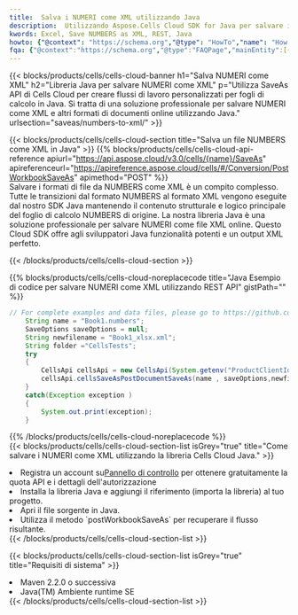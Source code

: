```yaml
---
title:  Salva i NUMERI come XML utilizzando Java
description:  Utilizzando Aspose.Cells Cloud SDK for Java per salvare il file in formato NUMBERS come file in formato XML.
kwords: Excel, Save NUMBERS as XML, REST, Java
howto: {"@context": "https://schema.org","@type": "HowTo","name": "How to save NUMBERS as XML using the Cells Cloud Java library.","description": "How to save NUMBERS as XML using the Cells Cloud Java library.","image": {"@type": "ImageObject"},"url": "/java/saveas/numbers-to-xml/","step": [{ "@type": "HowToStep","name": "How to save NUMBERS as XML using the Cells Cloud Java library. step 1", "image": {"@type": "ImageObject",},"url": "/java/saveas/numbers-to-xml/","text": "Register an account at <a href='https://dashboard.aspose.cloud/'>Dashboard</a> to get free API quota & authorization details",},{ "@type": "HowToStep","name": "How to save NUMBERS as XML using the Cells Cloud Java library. step 1", "image": {"@type": "ImageObject",},"url": "/java/saveas/numbers-to-xml/","text": "Install Java library and add the reference (import the library) to your project.",},{ "@type": "HowToStep","name": "How to save NUMBERS as XML using the Cells Cloud Java library. step 1", "image": {"@type": "ImageObject",},"url": "/java/saveas/numbers-to-xml/","text": "Open the source file in Java.",},{ "@type": "HowToStep","name": "How to save NUMBERS as XML using the Cells Cloud Java library. step 1", "image": {"@type": "ImageObject",},"url": "/java/saveas/numbers-to-xml/","text": "Use the `postWorkbookSaveAs` method to retrieve the resulting stream.",}, ],"supply": {"@type": "HowToSupply","name": "document"},"tool": [{"@type": "HowToTool","name": "IntelliJ IDEA, Visual Studio Code, Eclipse"},{"@type": "HowToTool","name": "Aspose Cells"}],"totalTime": "PT6M"}
fqa: {"@context":"https://schema.org","@type":"FAQPage","mainEntity":[{"@type":"Question","name":"Why save file as other formats file in C# using REST API?","acceptedAnswer":{"@type":"Answer","text":"Documents are encoded in many ways, and some files may be incompatible with the software you use. To open and read such files, just save them as appropriate file formats.<br/><ol><li>Install .NET SDK and add the reference (import the library) to your project.</li><li>Open the source file in C# using REST API.</li><li>Call the PostWorkbookSaveAsRequest() method, passing an output filename with required extension.</li><li>Get the result of save as a separate file.</li></ol>"}},{"@type":"Question","name":"What file formats can I save as with your C# library?","acceptedAnswer":{"@type":"Answer","text":"We support a variety of file formats for conversion using .NET library, including XLSX, Excel, xls , PDF, CSV, HTML, Markdown, XML, PNG, JPG, TIFF, Json, TXT and many more."}},{"@type":"Question","name":"What is the maximum allowed file size for conversion using this .NET library?","acceptedAnswer":{"@type":"Answer","text":"There are no file size limits for format conversions using .NET library."}}]}
---
```

{{< blocks/products/cells/cells-cloud-banner h1="Salva NUMERI come XML" h2="Libreria Java per salvare NUMERI come XML" p="Utilizza SaveAs API di Cells Cloud per creare flussi di lavoro personalizzati per fogli di calcolo in Java. Si tratta di una soluzione professionale per salvare NUMERI come XML e altri formati di documenti online utilizzando Java." urlsection="saveas/numbers-to-xml/" >}}

{{< blocks/products/cells/cells-cloud-section title="Salva un file NUMBERS come XML in Java" >}}
{{% blocks/products/cells/cells-cloud-api-reference apiurl="https://api.aspose.cloud/v3.0/cells/{name}/SaveAs" apireferenceurl="https://apireference.aspose.cloud/cells/#/Conversion/PostWorkbookSaveAs" apimethod="POST" %}}
<br/>
Salvare i formati di file da NUMBERS come XML è un compito complesso. Tutte le transizioni dal formato NUMBERS al formato XML vengono eseguite dal nostro SDK Java mantenendo il contenuto strutturale e logico principale del foglio di calcolo NUMBERS di origine. La nostra libreria Java è una soluzione professionale per salvare NUMERI come file XML online. Questo Cloud SDK offre agli sviluppatori Java funzionalità potenti e un output XML perfetto.

{{< /blocks/products/cells/cells-cloud-section >}}

{{% blocks/products/cells/cells-cloud-noreplacecode title="Java Esempio di codice per salvare NUMERI come XML utilizzando REST API" gistPath="" %}}
  
```java
// For complete examples and data files, please go to https://github.com/aspose-cells-cloud/aspose-cells-cloud-java/
    String name = "Book1.numbers";
    SaveOptions saveOptions = null;
    String newfilename = "Book1_xlsx.xml";
    String folder ="CellsTests";
    try 
    {
        CellsApi cellsApi = new CellsApi(System.getenv("ProductClientId"), System.getenv("ProductClientSecret"));
        cellsApi.cellsSaveAsPostDocumentSaveAs(name , saveOptions,newfilename,false,false,folder,null,null,null,true);                       
    }
    catch(Exception exception )
    {
        System.out.print(exception);
    }
```
  
{{% /blocks/products/cells/cells-cloud-noreplacecode %}}
<br/>
{{< blocks/products/cells/cells-cloud-section-list isGrey="true" title="Come salvare i NUMERI come XML utilizzando la libreria Cells Cloud Java." >}}
<li> Registra un account su<a href="https://dashboard.aspose.cloud/">Pannello di controllo</a> per ottenere gratuitamente la quota API e i dettagli dell'autorizzazione</li>
<li>Installa la libreria Java e aggiungi il riferimento (importa la libreria) al tuo progetto.</li>
<li>Apri il file sorgente in Java.</li>
<li>Utilizza il metodo `postWorkbookSaveAs` per recuperare il flusso risultante.</li>
{{< /blocks/products/cells/cells-cloud-section-list >}}

{{< blocks/products/cells/cells-cloud-section-list isGrey="true" title="Requisiti di sistema" >}}
<li>Maven 2.2.0 o successiva</li>
<li>Java(TM) Ambiente runtime SE</li>
{{< /blocks/products/cells/cells-cloud-section-list >}}
